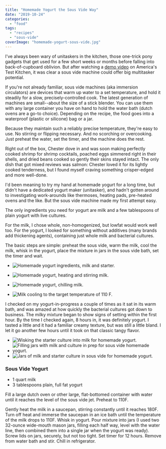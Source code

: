 ```yaml
---
title: "Homemade Yogurt the Sous Vide Way"
date: "2019-10-24"
categories: 
  - "food"
tags: 
  - "recipes"
  - "sous-vide"
coverImage: "homemade-yogurt-sous-vide.jpg"
---
```


I've always been wary of unitaskers in the kitchen, those one-trick pony gadgets that get used for a few short weeks or months before falling into back-of-cupboard oblivion. But after watching a [demo video](https://www.americastestkitchen.com/episode/615-sous-vide-for-everybody) on America's Test Kitchen, it was clear a sous vide machine could offer big multitasker potential.

If you're not already familiar, sous vide machines (aka immersion circulators) are devices that warm up water to a set temperature, and hold it steadily for a slow, precisely-controlled cook. The latest generation of machines are small--about the size of a stick blender. You can use them with any large container you have on hand to hold the water bath (dutch ovens are a go-to choice). Depending on the recipe, the food goes into a waterproof (plastic or silicone) bag or a jar.

Because they maintain such a reliably precise temperature, they're easy to use. No stirring or flipping necessary. And no scorching or overcooking. Just preheat the water, set the timer, and the machine does the rest.

Right out of the box, Chester dove in and was soon making perfectly cooked shrimp for shrimp cocktails, poached eggs simmered right in their shells, and dried beans cooked so gently their skins stayed intact. The only dish that got mixed reviews was salmon: Chester loved it for its lightly cooked tenderness, but I found myself craving something crisper-edged and more well-done.

I'd been meaning to try my hand at homemade yogurt for a long time, but didn't have a dedicated yogurt maker (unitasker), and hadn't gotten around to investigating work-arounds like thermoses, heating pads, pre-heated ovens and the like. But the sous vide machine made my first attempt easy.

The only ingredients you need for yogurt are milk and a few tablespoons of plain yogurt with live cultures.

For the milk, I chose whole, non-homogenized, but lowfat would work well too. For the yogurt, I looked for something without additives (many brands add thickening agents), containing just whole milk and bacterial cultures.

The basic steps are simple: preheat the sous vide, warm the milk, cool the milk, whisk in the yogurt, place the mixture in jars in the sous vide bath, set the timer and wait.

- ![Homemade yogurt ingredients, milk and starter.](images/homemade-yogurt-ingredients.jpg)
- ![Homemade yogurt, heating and stirring milk.](images/homemade-yogurt-heating-milk.jpg)

- ![Homemade yogurt, chilling milk.](images/homemade-yogurt-chilling-milk.jpg)
- ![Milk cooling to the target temperature of 110 F.](images/homemade-yogurt-target-milk-temperature.jpg)

I checked on my yogurt-in-progress a couple of times as it sat in its warm bath, and was amazed at how quickly the bacterial cultures got down to business. The milky mixture began to show signs of setting within the first hour. By the time I checked again, 8 hours in, it was definitely yogurt. I tasted a little and it had a familiar creamy texture, but was still a little bland. I let it go another few hours until it took on that classic tangy flavor.

- ![Wisking the starter culture into milk for homemade yogurt.](images/homemade-yogurt-wisking-in-the-starter.jpg)
- ![Filling jars with milk and culture in prep for sous vide homemade yogurt.](images/homemade-yogurt-filling-jars-in-prep-for-sous-vide.jpg)
- ![Jars of milk and starter culture in sous vide for homemade yogurt.](images/homemade-yogurt-jars-in-sous-vide.jpg)

### Sous Vide Yogurt

- 1 quart milk
- 3 tablespoons plain, full fat yogurt

Fill a large dutch oven or other large, flat-bottomed container with water until it reaches the level of the sous vide jet. Preheat to 110F.

Gently heat the milk in a saucepan, stirring constantly until it reaches 180F. Turn off heat and immerse the saucepan in an ice bath until the temperature of the milk drops to 110F. Whisk in yogurt. Pour mixture into jars (I used two 32-ounce wide-mouth mason jars, filling each half way, level with the water line, then combined them into a single jar when the yogurt was ready). Screw lids on jars, securely, but not too tight. Set timer for 12 hours. Remove from water bath and stir. Chill in refrigerator.
